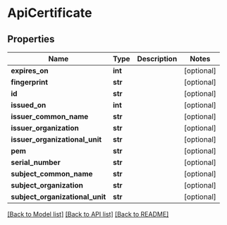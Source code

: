 # ApiCertificate

## Properties
Name | Type | Description | Notes
------------ | ------------- | ------------- | -------------
**expires_on** | **int** |  | [optional] 
**fingerprint** | **str** |  | [optional] 
**id** | **str** |  | [optional] 
**issued_on** | **int** |  | [optional] 
**issuer_common_name** | **str** |  | [optional] 
**issuer_organization** | **str** |  | [optional] 
**issuer_organizational_unit** | **str** |  | [optional] 
**pem** | **str** |  | [optional] 
**serial_number** | **str** |  | [optional] 
**subject_common_name** | **str** |  | [optional] 
**subject_organization** | **str** |  | [optional] 
**subject_organizational_unit** | **str** |  | [optional] 

[[Back to Model list]](../README.md#documentation-for-models) [[Back to API list]](../README.md#documentation-for-api-endpoints) [[Back to README]](../README.md)

